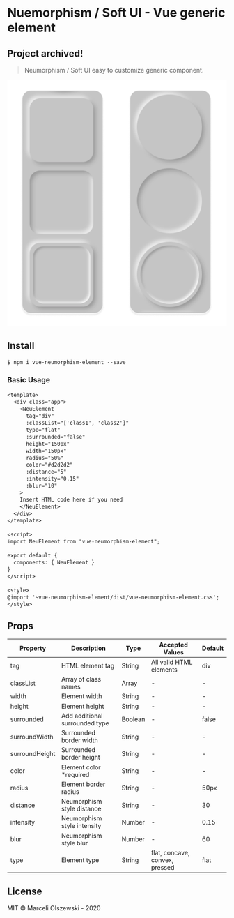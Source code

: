 # Nuemorphism / Soft UI - Vue generic element

## Project archived!

> Neumorphism / Soft UI easy to customize generic component.

![](screenshot.png)

## Install
```shell
$ npm i vue-neumorphism-element --save
```

### Basic Usage
```vue
<template>
  <div class="app">
    <NeuElement
      tag="div"
      :classList="['class1', 'class2']"
      type="flat"
      :surrounded="false"
      height="150px"
      width="150px"
      radius="50%"
      color="#d2d2d2"
      :distance="5"
      :intensity="0.15"
      :blur="10"
    >
    Insert HTML code here if you need
    </NeuElement>
  </div>
</template>

<script>
import NeuElement from "vue-neumorphism-element";

export default {
  components: { NeuElement }
}
</script>

<style>
@import '~vue-neumorphism-element/dist/vue-neumorphism-element.css';
</style>
```

## Props

| Property | Description | Type | Accepted Values | Default |
|-|-|-|-|-|
| tag | HTML element tag | String | All valid HTML elements | div |
| classList | Array of class names | Array | - | - |
| width | Element width | String | - | - |
| height | Element height | String | - | - |
| surrounded | Add additional surrounded type | Boolean | - | false |
| surroundWidth | Surrounded border width | String | - | - |
| surroundHeight | Surrounded border height | String | - | - |
| color | Element color *required | String | - | - |
| radius | Element border radius | String | - | 50px |
| distance | Neumorphism style distance | String | - | 30 |
| intensity | Neumorphism style intensity | Number | - | 0.15 |
| blur | Neumorphism style blur | Number | - | 60 |
| type | Element type | String | flat, concave, convex, pressed | flat |


## License

MIT © Marceli Olszewski - 2020
